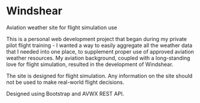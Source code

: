 # Windshear
Aviation weather site for flight simulation use

This is a personal web development project that began during my private pilot flight training - I wanted a way to easily aggregate
all the weather data that I needed into one place, to supplement proper use of approved aviation weather resources. My aviation background, coupled with a long-standing love for flight simulation, resulted in the development of Windshear.

The site is designed for flight simulation. Any information on the site should not be used to make real-world flight
decisions.

Designed using Bootstrap and AVWX REST API.
